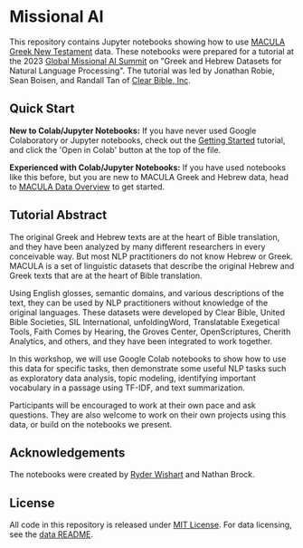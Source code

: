 # Missional AI

This repository contains Jupyter notebooks showing how to use [MACULA
Greek New Testament](https://github.com/Clear-Bible/macula-greek)
data. These notebooks were prepared for a tutorial at the 2023 [Global
Missional AI Summit](https://missional.ai/) on "Greek and Hebrew
Datasets for Natural Language Processing". The tutorial was led by
Jonathan Robie, Sean Boisen, and Randall Tan of [Clear Bible,
Inc](https://www.clear.bible/).

## Quick Start

**New to Colab/Jupyter Notebooks:** If you have never used Google Colaboratory or Jupyter notebooks, check out the [Getting Started](https://github.com/Clear-Bible/missional-ai/blob/main/00_getting_started.ipynb) tutorial, and click the 'Open in Colab' button at the top of the file.

**Experienced with Colab/Jupyter Notebooks:** If you have used notebooks like this before, but you are new to MACULA Greek and Hebrew data, head to [MACULA Data Overview](https://github.com/Clear-Bible/missional-ai/blob/main/01_macula_data_overview.ipynb) to get started.

## Tutorial Abstract

The original Greek and Hebrew texts are at the heart of Bible
translation, and they have been analyzed by many different researchers
in every conceivable way. But most NLP practitioners do not know
Hebrew or Greek. MACULA is a set of linguistic datasets that describe
the original Hebrew and Greek texts that are at the heart of Bible
translation.

Using English glosses, semantic domains, and various descriptions of
the text, they can be used by NLP practitioners without knowledge of
the original languages. These datasets were developed by Clear Bible,
United Bible Societies, SIL International, unfoldingWord, Translatable
Exegetical Tools, Faith Comes by Hearing, the Groves Center,
OpenScriptures, Cherith Analytics, and others, and they have been
integrated to work together.

In this workshop, we will use Google Colab notebooks to show how to
use this data for specific tasks, then demonstrate some useful NLP
tasks such as exploratory data analysis, topic modeling, identifying
important vocabulary in a passage using TF-IDF, and text summarization.

Participants will be encouraged to work at their own pace and ask
questions.  They are also welcome to work on their own projects using
this data, or build on the notebooks we present.

## Acknowledgements

The notebooks were created by [Ryder
Wishart](https://github.com/ryderwishart) and Nathan Brock.

## License

All code in this repository is released under [MIT License](LICENSE.md). For data licensing, see the [data README](data/README.md).
